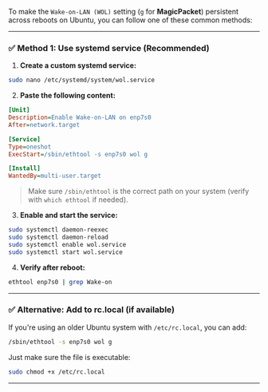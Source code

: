 To make the `Wake-on-LAN (WOL)` setting (`g` for **MagicPacket**) persistent across reboots on Ubuntu, you can follow one of these common methods:

---

### ✅ **Method 1: Use systemd service (Recommended)**

1. **Create a custom systemd service:**

```bash
sudo nano /etc/systemd/system/wol.service
```

2. **Paste the following content:**

```ini
[Unit]
Description=Enable Wake-on-LAN on enp7s0
After=network.target

[Service]
Type=oneshot
ExecStart=/sbin/ethtool -s enp7s0 wol g

[Install]
WantedBy=multi-user.target
```

> Make sure `/sbin/ethtool` is the correct path on your system (verify with `which ethtool` if needed).

3. **Enable and start the service:**

```bash
sudo systemctl daemon-reexec
sudo systemctl daemon-reload
sudo systemctl enable wol.service
sudo systemctl start wol.service
```

4. **Verify after reboot:**

```bash
ethtool enp7s0 | grep Wake-on
```

---

### ✅ **Alternative: Add to rc.local (if available)**

If you're using an older Ubuntu system with `/etc/rc.local`, you can add:

```bash
/sbin/ethtool -s enp7s0 wol g
```

Just make sure the file is executable:

```bash
sudo chmod +x /etc/rc.local
```

---
